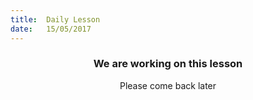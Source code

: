 ```yaml
---
title:  Daily Lesson
date:   15/05/2017
---
```


### <center>We are working on this lesson</center>
<center>Please come back later</center>